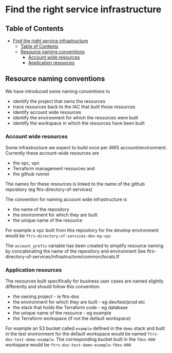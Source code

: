 # Find the right service infrastructure

## Table of Contents

- [Find the right service infrastructure](#find-the-right-service-infrastructure)
  - [Table of Contents](#table-of-contents)
  - [Resource naming conventions](#resource-naming-conventions)
    - [Account wide resources](#account-wide-resources)
    - [Application resources](#application-resources)

## Resource naming conventions

We have introduced some naming conventions to

- identify the project that owns the resources
- trace resources back to the IAC that built those resources
- identify account wide resources
- identify the environment for which the resources were built
- identify the workspace in which the resources have been built

### Account wide resources

Some infrastructure we expect to build once per AWS account/environment. Currently these account-wide resources are

- the vpc, vpn
- Terraform management resources and
- the github runner

The names for these resources is linked to the name of the github repository (eg ftrs-directory-of-services)

The convention for naming account wide infrastructure is

- the name of the repository
- the environment for which they are built
- the unique name of the resource

For example a vpc built from this repository for the develop environment would be `ftrs-directory-of-services-dev-my-vpc`

The `account_prefix` variable has been created to simplify resource naming by concatenating the name of the repository and environment
See ftrs-directory-of-services/infrastructure/common/locals.tf

### Application resources

The resources built specifically for business user cases are named slightly differently and should follow this convention.

- the owning project - ie ftrs-dos
- the environment for which they are built - eg dev/test/prod etc
- the stack that holds the Terraform code - eg database
- the unique name of the resource - eg example
- the Terraform workspace (if not the default workspace)

For example an S3 bucket called `example` defined in the `demo` stack and built in the test environment for the default workspace would be named `ftrs-dos-test-demo-example`. The corresponding bucket built in the `fdos-000` workspace would be `ftrs-dos-test-demo-example-fdos-000`
